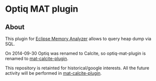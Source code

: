 Optiq MAT plugin
================

About
-----
This plugin for [Eclipse Memory Analyzer](http://www.eclipse.org/mat) allows to query heap dump via SQL.

On 2014-09-30 Optiq was renamed to Calcite, so optiq-mat-plugin is renamed to [mat-calcite-plugin](https://github.com/vlsi/mat-calcite-plugin).

This repository is retainted for historical/google interests. All the future activity will be performed in [mat-calcite-plugin](https://github.com/vlsi/mat-calcite-plugin).

